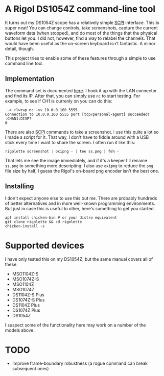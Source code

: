   [SCPI]:https://en.wikipedia.org/wiki/Standard_Commands_for_Programmable_Instruments

# A Rigol DS1054Z command-line tool

It turns out my DS1054Z scope has a relatively simple [SCPI]
interface. This is super neat! You can change controls, take
screenshots, capture the current waveform data (when stopped), and do
most of the things that the physical buttons let you. I did not,
however, find a way to relabel the channels. That would have been
useful as the on-screen keyboard isn't fantastic. A minor detail,
though.

This project tries to enable some of these features through a simple
to use command line tool.

## Implementation

The command set is documented
[here](https://rigol.com.pl/pl/p/file/4b4d1a97273d6a3ddc301181fa34fb11/MSO1000ZDS1000Z_ProgrammingGuide_EN.pdf). I
hook it up with the LAN connector and find its IP. After that, you can
simply use `nc` to start testing. For example, to see if CH1 is
currenly on you can do this:

     ~> rlwrap nc -vv 10.0.0.160 5555
    Connection to 10.0.0.160 5555 port [tcp/personal-agent] succeeded!
    :CHAN1:DISP?
    0

There are also [SCPI] commands to take a screenshot. I use this quite
a lot so I made a script for it. That way, I don't have to fiddle
around with a USB stick every time I want to share the screen. I often
run it like this:

    rigolette screenshot | oxipng - | tee ss.png | feh -

That lets me see the image immediately, and if it's a keeper I'll
rename `ss.png` to something more descripting. I also use `oxipng` to
reduce the `png` file size by half, I guess the Rigol's on-board png
encoder isn't the best one.

## Installing

I don't expect anyone else to use this but me. There are probably
hundreds of better alternatives and in more well-known programming
environments. But just in case this is useful to other, here's
something to get you started.

    apt install chicken-bin # or your distro equivalent
    git clone rigolette && cd rigolette
    chicken-install -s

# Supported devices

I have only tested this on my DS1054Z, but the same manual covers all
of these:

- MSO1104Z-S
- MSO1074Z-S
- MSO1104Z
- MSO1074Z
- DS1104Z-S Plus
- DS1074Z-S Plus
- DS1104Z Plus
- DS1074Z Plus
- DS1054Z

I suspect some of the functionality here may work on a number of the
models above.

# TODO

- Improve frame-boundary robustness (a rogue command can break subsequent ones)
